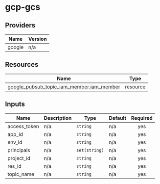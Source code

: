 # gcp-gcs
<!-- BEGIN_TF_DOCS -->


## Providers

| Name | Version |
|------|---------|
| google | n/a |

## Resources

| Name | Type |
|------|------|
| [google_pubsub_topic_iam_member.iam_member](https://registry.terraform.io/providers/hashicorp/google/latest/docs/resources/pubsub_topic_iam_member) | resource |

## Inputs

| Name | Description | Type | Default | Required |
|------|-------------|------|---------|:--------:|
| access\_token | n/a | `string` | n/a | yes |
| app\_id | n/a | `string` | n/a | yes |
| env\_id | n/a | `string` | n/a | yes |
| principals | n/a | `set(string)` | n/a | yes |
| project\_id | n/a | `string` | n/a | yes |
| res\_id | n/a | `string` | n/a | yes |
| topic\_name | n/a | `string` | n/a | yes |
<!-- END_TF_DOCS -->